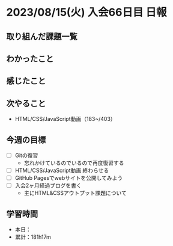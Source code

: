 # 2023/08/15(火) 入会66日目 日報

## 取り組んだ課題一覧

<!-- - HTML/CSS/JavaScript動画（183~/403） -->

## わかったこと

## 感じたこと

## 次やること

- HTML/CSS/JavaScript動画（183~/403）

## 今週の目標

- [ ] Gitの復習
  - 忘れかけているのでいるので再度復習する
- [ ] HTML/CSS/JavaScript動画 終わらせる
- [ ] GitHub Pagesでwebサイトを公開してみよう
- [ ] 入会2ヶ月経過ブログを書く
  - 主にHTML&CSSアウトプット課題について

## 学習時間

- 本日：
- 累計：181h17m
